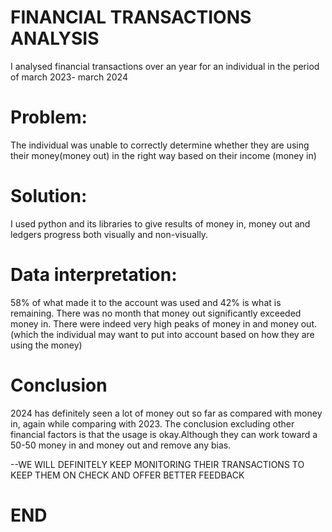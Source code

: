 # FINANCIAL TRANSACTIONS ANALYSIS

I analysed financial transactions over an year for an individual in the period of march 2023- march 2024 
# Problem: 
The individual was unable to correctly determine whether they are using their money(money out) in the right way based on their income (money in)
# Solution: 
I used python and its libraries to give results of money in, money out and ledgers progress both visually and non-visually.
# Data interpretation: 
58% of what made it to the account was used and 42% is what is remaining.
There was no month that money out significantly exceeded money in.
There were indeed very high peaks of money in and money out. (which the individual may want to put into account based on how they are using the money)
# Conclusion
2024 has definitely seen a lot of money out so far as compared with money in, again while comparing with 2023.
The conclusion excluding other financial factors is that the usage is okay.Although they can work toward a 50-50 money in and money out and remove any bias.

--WE WILL DEFINITELY KEEP MONITORING THEIR TRANSACTIONS TO KEEP THEM ON CHECK AND OFFER BETTER FEEDBACK

# END
